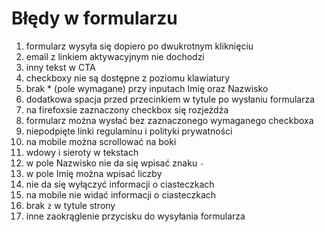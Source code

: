 # Błędy w formularzu

1. formularz wysyła się dopiero po dwukrotnym kliknięciu
2. email z linkiem aktywacyjnym nie dochodzi
3. inny tekst w CTA
4. checkboxy nie są dostępne z poziomu klawiatury
5. brak \* (pole wymagane) przy inputach Imię oraz Nazwisko
6. dodatkowa spacja przed przecinkiem w tytule po wysłaniu formularza
7. na firefoxsie zaznaczony checkbox się rozjeżdża
8. formularz można wysłać bez zaznaczonego wymaganego checkboxa
9. niepodpięte linki regulaminu i polityki prywatności
10. na mobile można scrollować na boki
11. wdowy i sieroty w tekstach
12. w pole Nazwisko nie da się wpisać znaku `-`
13. w pole Imię można wpisać liczby
14. nie da się wyłączyć informacji o ciasteczkach
15. na mobile nie widać informacji o ciasteczkach
16. brak `ż` w tytule strony
17. inne zaokrąglenie przycisku do wysyłania formularza

